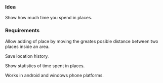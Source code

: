 
### Idea

Show how much time you spend in places.

### Requirements

Allow adding of place by moving the greates posible distance between two places inside an area.

Save location history.

Show statistics of time spent in places.

Works in android and windows phone platforms.

